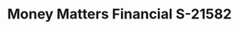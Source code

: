 ---
f_zip-code: 33021
f_state-code: FL
title: Money Matters Financial S-21582
f_phone: 954-989-0006
f_city-only: Hollywood
f_address: 148 Greens Rd Hollywood
f_location-unique-id: '21582'
slug: money-matters-financial-s-21582
updated-on: '2024-05-30T13:46:58.046Z'
created-on: '2024-05-30T13:36:59.803Z'
published-on: '2024-05-30T13:54:32.469Z'
f_city-state: cms/city/hollywood-fl.md
f_company: cms/company/money-matters-financial-s.md
f_state: cms/state/florida.md
layout: '[payday-loan].html'
tags: payday-loan
---